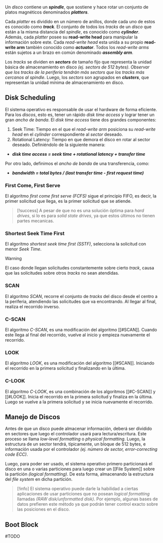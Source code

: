 Un *disco* contiene un ***spindle***, que sostiene y hace rotar un conjunto de platos magnéticos denominados ***platters***.

Cada *platter* es dividido en un número de anillos, donde cada uno de estos es conocido como ***track***. El conjunto de todos los *tracks* de un *disco* que están a la misma distancia del *spindle*, es conocido como ***cylinder***. Además, cada *platter* posee su **read-write head** para manipular la información sobre este. Cada *read-write head* esta unida a su propio **read-write arm** también conocido como ***actuator***. Todos los *read-write arms* están sujetos a un brazo en común denominado ***assembly arm***.

Los *tracks* se dividen en ***sectors*** de tamaño fijo que representa la unidad básica de almacenamiento en disco *(ej. sectors de 512 bytes)*. *Observar que los tracks de la periferia tendrán más sectors que los tracks más cercanos al spindle*. Luego, los *sectors* son agrupados en ***clusters***, que representan la unidad mínima de almacenamiento en disco.

## Disk Scheduling
El sistema operativo es responsable de usar el hardware de forma eficiente. Para los *discos*, esto es, tener un rápido *disk time access* y lograr tener un gran *ancho de banda*.
El *disk time access* tiene dos grandes componentes:
1. Seek Time: Tiempo en el que el *read-write arm* posiciona su *read-write head* en el *cylinder* correspondiente al *sector* deseado.
2. Rotational Latency: Tiempo en que demora el disco en rotar al sector deseado.
Definiéndolo de la siguiente manera:
- ***disk time access = seek time + rotational latency + transfer time***

Por otro lado, definimos el *ancho de banda* de una transferencia, como:
- ***bandwidth = total bytes / (last transfer time - first request time)***

### First Come, First Serve
El algoritmo *first come first serve (FCFS)* sigue el principio FIFO, es decir, la primer solicitud que llega, es la primer solicitud que se atiende.

>[!success] 
>A pesar de que no es una solución óptima para *hard drives*, si lo es para *solid state drives*, ya que estos últimos no tienen partes mecanicas.


### Shortest Seek Time First
El algoritmo *shortest seek time first (SSTF)*, selecciona la solicitud con menor *Seek Time*.

>[!warning] 
>El caso donde llegan solicitudes constantemente sobre cierto *track*, causa que las solicitudes sobre otros *tracks* no sean atendidas.

### SCAN
El algoritmo *SCAN*, recorre el conjunto de *tracks* del disco desde el centro a la periferia, atendiendo las solicitudes que va encontrando. Al llegar al final, realiza el recorrido inverso.

### C-SCAN
El algoritmo *C-SCAN*, es una modificación del algoritmo [[#SCAN]]. Cuando este llega al final del recorrido, vuelve al inicio y empieza nuevamente el recorrido.

### LOOK
El algoritmo *LOOK*, es una modificación del algoritmo [[#SCAN]]. Iniciando el recorrido en la primera solicitud y finalizando en la última.

### C-LOOK
El algoritmo *C-LOOK*, es una combinación de los algoritmos [[#C-SCAN]] y [[#LOOK]]. Inicia el recorrido en la primera solicitud y finaliza en la última. Luego se vuelve a la primera solicitud y se inicia nuevamente el recorrido.

## Manejo de Discos
Antes de que un disco puede almacenar información, deberá ser dividido en sectores que luego el controlador usará para lectura/escritura. Este proceso se llama *low-level formatting* o *physical formatting*. Luego, la estructura de un sector tendrá, típicamente, un bloque de 512 bytes, e información usada por el controlador *(ej. número de sector, error-correcting code ECC)*.

Luego, para poder ser usado, el sistema operativo primero particionará el disco en una o varias particiones para luego crear un [[File System]] sobre la partición *(logical formatting)*. De esta forma, almacenando la estructura del *file system* en dicha partición.

>[!info] 
>El sistema operativo puede darle la habilidad a ciertas aplicaciones de usar particiones que no posean *logical formatting* llamadas *(RAW disk/unformatted disk)*. Por ejemplo, algunas bases de datos prefieren este método ya que podrán tener control exacto sobre las posiciones en el disco.

## Boot Block
#TODO
